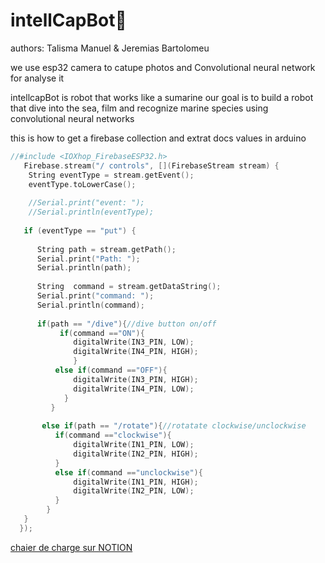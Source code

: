 # intellCapBot🤖

authors: 
Talisma Manuel & Jeremias Bartolomeu<br>


we use esp32 camera to catupe photos and Convolutional neural network for analyse it 

intellcapBot is robot that works like a sumarine 
our goal is to build a robot that dive into the sea, film and recognize marine species using convolutional neural networks

this is how to get a firebase collection and extrat docs values in arduino



```cpp
//#include <IOXhop_FirebaseESP32.h>
   Firebase.stream("/ controls", [](FirebaseStream stream) {
    String eventType = stream.getEvent();
    eventType.toLowerCase();
     
    //Serial.print("event: ");
    //Serial.println(eventType);
   
   if (eventType == "put") {
      
      String path = stream.getPath();
      Serial.print("Path: ");
      Serial.println(path);
    
      String  command = stream.getDataString();
      Serial.print("command: ");
      Serial.println(command);
     
      if(path == "/dive"){//dive button on/off 
           if(command =="ON"){
              digitalWrite(IN3_PIN, LOW);
              digitalWrite(IN4_PIN, HIGH);
              }
          else if(command =="OFF"){
              digitalWrite(IN3_PIN, HIGH);
              digitalWrite(IN4_PIN, LOW);
            }
         }
 
       else if(path == "/rotate"){//rotatate clockwise/unclockwise
          if(command =="clockwise"){
              digitalWrite(IN1_PIN, LOW);
              digitalWrite(IN2_PIN, HIGH);
          }
          else if(command =="unclockwise"){
              digitalWrite(IN1_PIN, HIGH);
              digitalWrite(IN2_PIN, LOW);
          }
        }
   }
  });
```

<a href="https://www.notion.so/projeto-INTELLCAP-8fc0aab3e8a24e9c8a9eb93412a3a829">chaier de charge sur NOTION</a>
